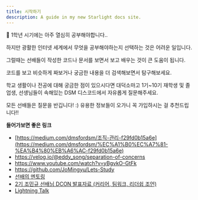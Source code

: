 ```yaml
---
title: 시작하기
description: A guide in my new Starlight docs site.
---
```


🙂 1학년 시기에는 아주 열심히 공부해야합니다..

하지만 광활한 인터넷 세계에서 무엇을 공부해야하는지 선택하는 것은 어려운 일입니다.

그럴때는 선배들이 작성한 코드나 문서를 보면서 보고 배우는 것이 큰 도움이 됩니다.

코드를 보고 비슷하게 짜보거나 궁금한 내용을 더 검색해보면서 탐구해보세요.


학교 생활이나 전공에 대해 궁금한 점이 있으시다면 대덕소마고 1기~10기 재학생 및 졸업생, 선생님들이 속해있는 DSM 디스코드에서 자유롭게 질문해주세요. 

모든 선배들은 질문을 반깁니다! :) 유용한 정보들이 오가니 꼭 가입하시는 걸 추천드립니다!!



**들어가보면 좋은 링크**

- [https://medium.com/dmsfordsm/조직-관리-f29fd0b15a6e](https://medium.com/dmsfordsm/%EC%A1%B0%EC%A7%81-%EA%B4%80%EB%A6%AC-f29fd0b15a6e)
- https://velog.io/@eddy_song/separation-of-concerns
- https://www.youtube.com/watch?v=yBgvkO-GtFk
- https://github.com/JoMingyu/Lets-Study
- [선배의 멘토링](https://www.notion.so/25a946cb141f44ce943e1c0c97a2d7cc?pvs=21)
- [2기 조민규 선배님 DCON 발표자료 (커리어, 팀워크, 리더쉽 조언)](https://www.notion.so/2-DCON-92e334050d63402481d6ca8f61c50a36?pvs=21)
- [Lightning Talk](https://www.notion.so/Lightning-Talk-af18b89efd324a6cac1860192e531e78?pvs=21)